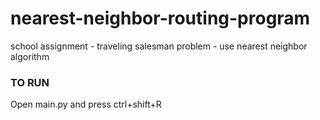 # nearest-neighbor-routing-program
school assignment - traveling salesman problem - use nearest neighbor algorithm

### TO RUN
Open main.py and press ctrl+shift+R